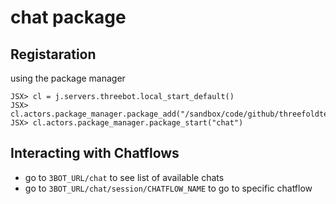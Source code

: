 # chat package

## Registaration

using the package manager
```
JSX> cl = j.servers.threebot.local_start_default()          
JSX> cl.actors.package_manager.package_add("/sandbox/code/github/threefoldtech/jumpscaleX_threebot/ThreeBotPackages/threebot/chat") 
JSX> cl.actors.package_manager.package_start("chat") 
```

## Interacting with Chatflows

- go to `3BOT_URL/chat` to see list of available chats
- go to `3BOT_URL/chat/session/CHATFLOW_NAME` to go to specific chatflow